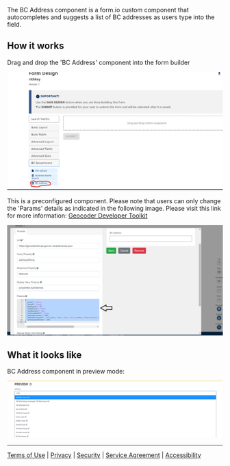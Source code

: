 The BC Address component is a form.io custom component that autocompletes and suggests a list of BC addresses as users type into the field. 

## How it works

Drag and drop the 'BC Address' component into the form builder

![bc1](images/bc-add1.png)

This is a preconfigured component. Please note that users can only change the 'Params' details as indicated in the following image. Please visit this link for more information: [Geocoder Developer Toolkit](https://bcgov.github.io/ols-devkit/examples/address_autocomplete.html)

![bc2](images/bc-add2.png)

## What it looks like

BC Address component in preview mode: 

![bc3](images/bc-add3.png)

***
[Terms of Use](Terms-of-Use) | [Privacy](Privacy) | [Security](Security) | [Service Agreement](Service-Agreement) | [Accessibility](Accessibility)